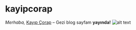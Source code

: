 # kayipcorap
_Merhaba,_ 
[Kayıp Çorap](http://nihalbozkr-001-site1.ctempurl.com/) – Gezi blog sayfam **yayında!**
![alt text](https://www.canva.com/design/DAFotf2oQ1E/zLUfwFH9Jeb3ZP2nRn-YUg/watch?utm_content=DAFotf2oQ1E&utm_campaign=share_your_design&utm_medium=link&utm_source=shareyourdesignpanel)
